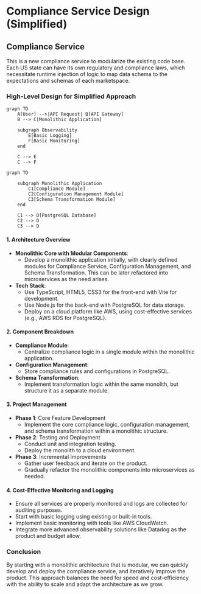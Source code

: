 # Compliance Service Design (Simplified)

## Compliance Service

This is a new compliance service to modularize the existing code base. Each US state can have its own regulatory and compliance laws, which necessitate runtime injection of logic to map data schema to the expectations and schemas of each marketspace.

### High-Level Design for Simplified Approach

```mermaid
graph TD
    A[User] -->|API Request| B[API Gateway]
    B --> C[Monolithic Application]

    subgraph Observability
        E[Basic Logging]
        F[Basic Monitoring]
    end

    C --> E
    C --> F
```

```mermaid
graph TD

    subgraph Monolithic Application
        C1[Compliance Module]
        C2[Configuration Management Module]
        C3[Schema Transformation Module]
    end

    C1 --> D[PostgreSQL Database]
    C2 --> D
    C3 --> D
```

#### 1. Architecture Overview
- **Monolithic Core with Modular Components**:
  - Develop a monolithic application initially, with clearly defined modules for Compliance Service, Configuration Management, and Schema Transformation. This can be later refactored into microservices as the need arises.
- **Tech Stack**:
  - Use TypeScript, HTML5, CSS3 for the front-end with Vite for development.
  - Use Node.js for the back-end with PostgreSQL for data storage.
  - Deploy on a cloud platform like AWS, using cost-effective services (e.g., AWS RDS for PostgreSQL).

#### 2. Component Breakdown
- **Compliance Module**:
  - Centralize compliance logic in a single module within the monolithic application.
- **Configuration Management**:
  - Store compliance rules and configurations in PostgreSQL.
- **Schema Transformation**:
  - Implement transformation logic within the same monolith, but structure it as a separate module.

#### 3. Project Management
- **Phase 1**: Core Feature Development
  - Implement the core compliance logic, configuration management, and schema transformation within a monolithic structure.
- **Phase 2**: Testing and Deployment
  - Conduct unit and integration testing.
  - Deploy the monolith to a cloud environment.
- **Phase 3**: Incremental Improvements
  - Gather user feedback and iterate on the product.
  - Gradually refactor the monolithic components into microservices as needed.

#### 4. Cost-Effective Monitoring and Logging
- Ensure all services are properly monitored and logs are collected for auditing purposes.
- Start with basic logging using existing or built-in tools.
- Implement basic monitoring with tools like AWS CloudWatch.
- Integrate more advanced observability solutions like Datadog as the product and budget allow.

### Conclusion

By starting with a monolithic architecture that is modular, we can quickly develop and deploy the compliance service, and iteratively improve the product. This approach balances the need for speed and cost-efficiency with the ability to scale and adapt the architecture as we grow.